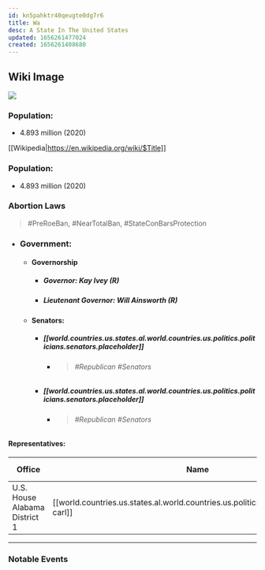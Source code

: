 ```yaml
---
id: kn5pahktr40qeugte0dg7r6
title: Wa
desc: A State In The United States
updated: 1656261477024
created: 1656261408680
---
```


## Wiki Image

![](/assets/images/2022-06-26-09-22-42.png)

### Population:

- 4.893 million (2020)

[[Wikipedia|https://en.wikipedia.org/wiki/$Title]]

### Population:

- 4.893 million (2020)

### Abortion Laws

> #PreRoeBan, #NearTotalBan, #StateConBarsProtection

- ### **Government**:
  - #### **Governorship**
    - ##### **Governor:** Kay Ivey (R)
    - ##### **Lieutenant Governor:** Will Ainsworth (R)
  - #### **Senators**:
    - ##### [[world.countries.us.states.al.world.countries.us.politics.politicians.senators.placeholder]]
      - > ###### #Republican #Senators
    - ##### [[world.countries.us.states.al.world.countries.us.politics.politicians.senators.placeholder]]
      - > ###### #Republican #Senators

#### **Representatives**:

| Office                        | Name                                                                  | Party                    | Assumed Office  | Term Ends       |
| ----------------------------- | --------------------------------------------------------------------- | ------------------------ | --------------- | --------------- |
| U.S. House Alabama District 1 | [[world.countries.us.states.al.world.countries.us.politics.politicians.reps.jerry-carl]] | #Republican or #Democrat | January 3, 2021 | January 3, 2023 |

---

### Notable Events
